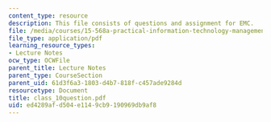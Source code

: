 ```yaml
---
content_type: resource
description: This file consists of questions and assignment for EMC.
file: /media/courses/15-568a-practical-information-technology-management-spring-2005/ed4289afd504e1149cb9190969db9af8_class_10question.pdf
file_type: application/pdf
learning_resource_types:
- Lecture Notes
ocw_type: OCWFile
parent_title: Lecture Notes
parent_type: CourseSection
parent_uid: 61d3f6a3-1803-d4b7-818f-c457ade9284d
resourcetype: Document
title: class_10question.pdf
uid: ed4289af-d504-e114-9cb9-190969db9af8
---
```

